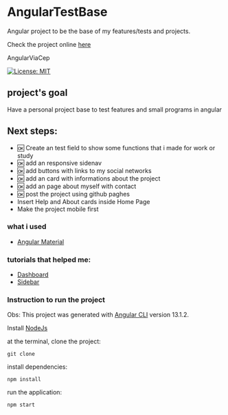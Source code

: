 # AngularTestBase

Angular project to be the base of my features/tests and projects.

Check the project online [here](https://samucatezu.github.io/AngularTestBase/)


 AngularViaCep
 
[![License: MIT](https://img.shields.io/badge/License-MIT-yellow.svg)](https://github.com/Pereira-Araujo/users-api/blob/main/LICENSE.md)
      
## project's goal

Have a personal project base to test features and small programs in angular

## Next steps:

 - :ok: Create an test field to show some functions that i made for work or study
 - :ok: add an responsive sidenav
 - :ok: add buttons with links to my social networks
 - :ok: add an card with informations about the project
 - :ok: add an page about myself with contact
 - :ok: post the project using github paghes
 - Insert Help and About cards inside Home Page
 - Make the project mobile first



### what i used
- [Angular Material](https://material.angular.io/) 

### tutorials that helped me:
- [Dashboard](https://www.smashingmagazine.com/2020/07/responsive-dashboard-angular-material-ng2-charts-schematics/)
- [Sidebar](https://zoaibkhan.com/blog/create-a-responsive-sidebar-menu-with-angular-material/)



### Instruction to run the project
Obs: This project was generated with [Angular CLI](https://github.com/angular/angular-cli) version 13.1.2.

Install [NodeJs](https://nodejs.org/en/)

at the terminal, clone the project:
```
git clone 
```

install dependencies:
```
npm install
```

run the application:
```
npm start 
```
